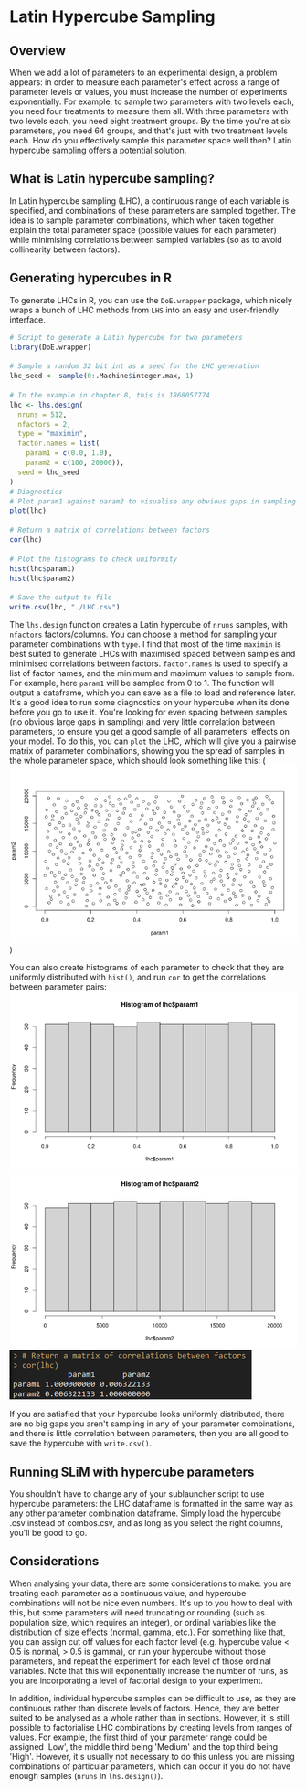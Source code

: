 


# Latin Hypercube Sampling

## Overview

When we add a lot of parameters to an experimental design, a problem appears: in order to 
measure each parameter's effect across a range of parameter levels or values, you must increase the 
number of experiments exponentially. For example, to sample two parameters with two levels each, 
you need four treatments to measure them all. With three parameters with two levels each, you need
eight treatment groups. By the time you're at six parameters, you need 64 groups, and that's just with 
two treatment levels each. How do you effectively sample this parameter space well then? Latin hypercube
sampling offers a potential solution. 

## What is Latin hypercube sampling?

In Latin hypercube sampling (LHC), a continuous range of each variable is specified, and combinations
of these parameters are sampled together. The idea is to sample parameter combinations, which when taken 
together explain the total parameter space (possible values for each parameter) while minimising 
correlations between sampled variables (so as to avoid collinearity between factors).

## Generating hypercubes in R

To generate LHCs in R, you can use the `DoE.wrapper` package, which nicely wraps a bunch of
LHC methods from `LHS` into an easy and user-friendly interface.


```r
# Script to generate a Latin hypercube for two parameters
library(DoE.wrapper)

# Sample a random 32 bit int as a seed for the LHC generation
lhc_seed <- sample(0:.Machine$integer.max, 1)

# In the example in chapter 8, this is 1868057774
lhc <- lhs.design(
  nruns = 512,
  nfactors = 2,
  type = "maximin",
  factor.names = list(
    param1 = c(0.0, 1.0),
    param2 = c(100, 20000)),
  seed = lhc_seed
)
# Diagnostics
# Plot param1 against param2 to visualise any obvious gaps in sampling and correlations
plot(lhc)

# Return a matrix of correlations between factors
cor(lhc)

# Plot the histograms to check uniformity
hist(lhc$param1)
hist(lhc$param2)

# Save the output to file
write.csv(lhc, "./LHC.csv")
```

The `lhs.design` function creates a Latin hypercube of `nruns` samples, with `nfactors` factors/columns.
You can choose a method for sampling your parameter combinations with `type`. I find that most of the time 
`maximin` is best suited to generate LHCs with maximised spaced between samples and minimised correlations
between factors. `factor.names` is used to specify a list of factor names, and the minimum and maximum values
to sample from. For example, here `param1` will be sampled from 0 to 1. 
The function will output a dataframe, which you can save as a file to load and reference later.
It's a good idea to run some diagnostics on your hypercube when its done before you go to use it. You're looking for 
even spacing between samples (no obvious large gaps in sampling) and very little correlation between parameters,
to ensure you get a good sample of all parameters' effects on your model. To do this, you can `plot` the LHC,
which will give you a pairwise matrix of parameter combinations, showing you the spread of samples in the whole
parameter space, which should look something like this:
(![](images/chapter8/lhc_plot.png))

You can also create histograms of each parameter to check that they are uniformly distributed with `hist()`, and
run `cor` to get the correlations between parameter pairs:
![](images/chapter8/lhc_hist_param1.png)
![](images/chapter8/lhc_hist_param2.png)
![](images/chapter8/lhc_cor.png)


If you are satisfied that your hypercube looks uniformly distributed, there are no big gaps you aren't sampling in any of your 
parameter combinations, and there is little correlation between parameters, then you are all good to save the hypercube with
`write.csv()`.



## Running SLiM with hypercube parameters

You shouldn't have to change any of your sublauncher script to use hypercube parameters: the LHC dataframe is formatted in the 
same way as any other parameter combination dataframe. Simply load the hypercube .csv instead of combos.csv, and as long as you
select the right columns, you'll be good to go.


## Considerations

When analysing your data, there are some considerations to make: you are treating each parameter as a continuous value, and 
hypercube combinations will not be nice even numbers. It's up to you how to deal with this, but some parameters will need
truncating or rounding (such as population size, which requires an integer), or ordinal variables like the distribution of 
size effects (normal, gamma, etc.). For something like that, you can assign cut off values for each factor level (e.g. hypercube
value < 0.5 is normal, > 0.5 is gamma), or run your hypercube without those parameters, and repeat the experiment for each level 
of those ordinal variables. Note that this will exponentially increase the number of runs, as you are incorporating a level of 
factorial design to your experiment.

In addition, individual hypercube samples can be difficult to use, as they are continuous rather than discrete levels of factors.
Hence, they are better suited to be analysed as a whole rather than in sections. However, it is still possible to factorialise LHC
combinations by creating levels from ranges of values. For example, the first third of your parameter range could be assigned 'Low',
the middle third being 'Medium' and the top third being 'High'. However, it's usually not necessary to do this unless you are missing 
combinations of particular parameters, which can occur if you do not have enough samples (`nruns` in `lhs.design()`). 
